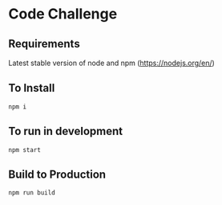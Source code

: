 # Code Challenge

## Requirements
Latest stable version of node and npm (https://nodejs.org/en/)

## To Install
`npm i`

## To run in development
`npm start`

## Build to Production
`npm run build`
